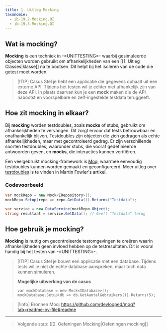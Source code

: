 ```yaml
---
title: 1. Uitleg Mocking
taxonomie:
  - ib-19.2-Mocking.OI
  - ib-19.3-Mocking.OI
---
```


## Wat is mocking?
**Mocking** is een techniek in -=UNITTESTING=- waarbij gesimuleerde objecten worden gebruikt om afhankelijkheden van een [[1. Uitleg Classes|klasse]] na te bootsen. Dit helpt bij het isoleren van de code die getest moet worden.

> [!TIP] Casus
> Stel je hebt een applicatie die gegevens ophaalt uit een externe API. Tijdens het testen wil je echter niet afhankelijk zijn van deze API. In plaats daarvan kun je een **mock** maken die de API nabootst en voorspelbare en zelf-ingestelde testdata teruggeeft.

## Hoe zit mocking in elkaar?
Bij **mocking** worden testdoubles, zoals **mocks** of stubs, gebruikt om afhankelijkheden te vervangen. Dit zorgt ervoor dat tests betrouwbaar en onafhankelijk blijven. Testdoubles zijn objecten die zich gedragen als echte afhankelijkheden, maar met gecontroleerd gedrag. Er zijn verschillende soorten testdoubles, waaronder stubs, die vooraf gedefinieerde antwoorden geven, en **mocks**, die interacties kunnen verifiëren.

Een veelgebruikt mocking-framework is [Moq](https://github.com/devlooped/moq?tab=readme-ov-file#readme), waarmee eenvoudig testdoubles kunnen worden gemaakt en geconfigureerd. Meer uitleg over [testdoubles](https://martinfowler.com/bliki/TestDouble.html) is te vinden in Martin Fowler's artikel.

### Codevoorbeeld
```C#
var mockRepo = new Mock<IRepository>();
mockRepo.Setup(repo => repo.GetData()).Returns("Testdata");

var service = new DataService(mockRepo.Object);
string resultaat = service.GetData(); // Geeft "Testdata" terug
```

## Hoe gebruik je mocking?
**Mocking** is nuttig om gecontroleerde testomgevingen te creëren waarin afhankelijkheden geen invloed hebben op de testresultaten. Dit is vooral handig bij het testen van -=UNITTESTING=-.

> [!TIP] Casus
> Stel je bouwt een applicatie met een database. Tijdens tests wil je niet de echte database aanspreken, maar toch data kunnen simuleren.
> 
> **Mogelijke uitwerking van de casus**
> ```Csharp
> var mockDatabase = new Mock<IDatabase>();
> mockDatabase.Setup(db => db.GetAantalGebruikers()).Returns(5);
> ```

> [!info] Bronnen
> Moq: https://github.com/devlooped/moq?tab=readme-ov-file#readme

---

> Volgende stap: [[2. Oefeningen Mocking|Oefeningen mocking]]